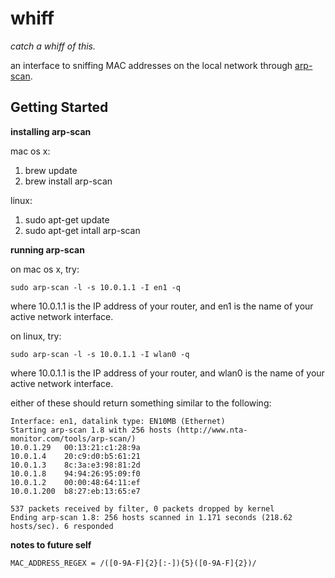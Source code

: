 # whiff

_catch a whiff of this._

an interface to sniffing MAC addresses on the local network through [arp-scan](http://www.nta-monitor.com/wiki/index.php/Arp-scan_Documentation).

## Getting Started

**installing arp-scan**

mac os x:

1. brew update
1. brew install arp-scan

linux:

1. sudo apt-get update
1. sudo apt-get intall arp-scan

**running arp-scan**

on mac os x, try:

`sudo arp-scan -l -s 10.0.1.1 -I en1 -q`

where 10.0.1.1 is the IP address of your router, and en1 is the name of your active network interface.

on linux, try:

`sudo arp-scan -l -s 10.0.1.1 -I wlan0 -q`

where 10.0.1.1 is the IP address of your router, and wlan0 is the name of your active network interface.

either of these should return something similar to the following:

    Interface: en1, datalink type: EN10MB (Ethernet)
    Starting arp-scan 1.8 with 256 hosts (http://www.nta-monitor.com/tools/arp-scan/)
    10.0.1.29   00:13:21:c1:28:9a
    10.0.1.4    20:c9:d0:b5:61:21
    10.0.1.3    8c:3a:e3:98:81:2d
    10.0.1.8    94:94:26:95:09:f0
    10.0.1.2    00:00:48:64:11:ef
    10.0.1.200  b8:27:eb:13:65:e7

    537 packets received by filter, 0 packets dropped by kernel
    Ending arp-scan 1.8: 256 hosts scanned in 1.171 seconds (218.62 hosts/sec). 6 responded

**notes to future self**

`MAC_ADDRESS_REGEX = /([0-9A-F]{2}[:-]){5}([0-9A-F]{2})/`
